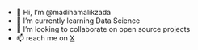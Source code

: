 - 👋 Hi, I’m @madihamalikzada
- 🌱 I’m currently learning Data Science
- 💞️ I’m looking to collaborate on open source projects
- 📫 reach me on [X](https://x.com/MadiidevMad)


<!---
madihamalikzada/madihamalikzada is a ✨ special ✨ repository because its `README.md` (this file) appears on your GitHub profile.
You can click the Preview link to take a look at your changes.
--->
